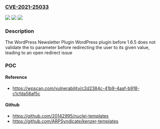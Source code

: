### [CVE-2021-25033](https://cve.mitre.org/cgi-bin/cvename.cgi?name=CVE-2021-25033)
![](https://img.shields.io/static/v1?label=Product&message=WordPress%20Newsletter%20Plugin%20%E2%80%93%20Noptin&color=blue)
![](https://img.shields.io/static/v1?label=Version&message=1.6.5%3C%201.6.5%20&color=brighgreen)
![](https://img.shields.io/static/v1?label=Vulnerability&message=CWE-601%20URL%20Redirection%20to%20Untrusted%20Site%20('Open%20Redirect')&color=brighgreen)

### Description

The WordPress Newsletter Plugin WordPress plugin before 1.6.5 does not validate the to parameter before redirecting the user to its given value, leading to an open redirect issue

### POC

#### Reference
- https://wpscan.com/vulnerability/c2d2384c-41b9-4aaf-b918-c1cfda58af5c

#### Github
- https://github.com/20142995/nuclei-templates
- https://github.com/ARPSyndicate/kenzer-templates

